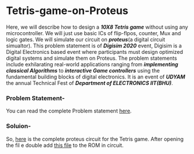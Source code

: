 # Tetris-game-on-Proteus

Here, we will describe how to design a ***10X8 Tetris game*** without using any microcontroller. We will just use basic ICs of flip-flpos, counter, Mux and logic gates. We will simulate our circuit on ***proteus***(a digital circuit simualtor).
This problem statement is of ***Digisim 2020*** event, Digisim is a Digital Electronics based event where participants must design optimized digital systems and simulate them on Proteus. The problem statements include exhilarating real-world applications ranging from ***implementing classical Algorithms*** to ***interactive Game controllers*** using the fundamental building blocks of digital electronics. It is an event of ***UDYAM*** the annual Technical Fest of ***Department of ELECTRONICS IIT(BHU)***.

### Problem Statement-

You can read the complete Problem statement [here](https://github.com/ujjawalece/Tetris-game-on-Proteus/blob/main/Digism%20PS2.pdf). 

### Soluion-

So, [here](https://github.com/ujjawalece/Tetris-game-on-Proteus/blob/main/Digisim.DSN) is the complete proteus circuit for the Tetris game.
After opening the fil e double add [this file](https://github.com/ujjawalece/Tetris-game-on-Proteus/blob/main/main.bin) to the ROM in circuit.
